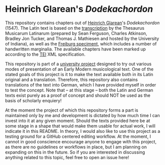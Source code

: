 # Heinrich Glarean's _Dodekachordon_
This repository contains chapters out of [Heinrich Glarean](https://en.wikipedia.org/wiki/Heinrich_Glarean)'s _Dodekachordon_ (1547). The Latin text is based on the [transcription](https://chmtl.indiana.edu/tml/16th/GLADOD1_TEXT.html) by the Thesaurus Musicarum Latinarum (prepared by Sean Ferguson, Charles Atkinson, Bradley Jon Tucker, and Thomas J. Mathiesen and hosted by the University of Indiana), as well as the [Freiburg speciment](http://dl.ub.uni-freiburg.de/diglit/glareanus1547), which includes a number of handwritten marginalia. The available chapters have been marked up according to the [TEI](https://tei-c.org/) XML specification. 

This repository is part of a [university project](https://github.com/umj95/Glarean) designed to try out various modes of presentation of an Early Modern musicological text. One of the stated goals of this project is it to make the text available both in its Latin original and a translation. Therefore, this repository also contains translations of the text into German, which I have provided myself in order to test the concept. Note that – at this stage – both the Latin and German texts exist purely as a proof of concept and should NOT be used as the basis of scholarly enquiery!

At the moment the project of which this repository forms a part is maintained only by me and development is dictated by how much time I can invest into it at any given moment. Should the texts provided here be at some stage in a shape that would make them usable for actual work, I will indicate it in this README. In theory, I would also like to use this project as a testing ground for a GitHub centered editing workflow. At the moment, I cannot in good conscience encourage anyone to engage with this project, as there are no guidelines or workflows in place, but I am planning on expanding on this in the future. So if you are interested in discussing anything related to this topic, feel free to open an issue here!
